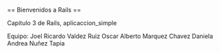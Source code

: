 
== Bienvenidos a  Rails ==

Capitulo 3 de Rails, aplicaccion_simple

Equipo:
Joel Ricardo Valdez Ruiz
Oscar Alberto Marquez Chavez
Daniela Andrea Nuñez Tapia

